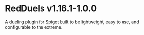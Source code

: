 # RedDuels v1.16.1-1.0.0
A dueling plugin for Spigot built to be lightweight, easy to use, and configurable to the extreme.
